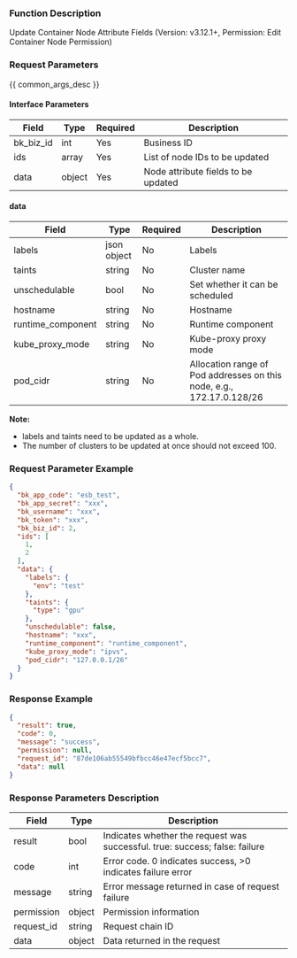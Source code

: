 ### Function Description

Update Container Node Attribute Fields (Version: v3.12.1+, Permission: Edit Container Node Permission)

### Request Parameters

{{ common_args_desc }}

#### Interface Parameters

| Field     | Type   | Required | Description                         |
| --------- | ------ | -------- | ----------------------------------- |
| bk_biz_id | int    | Yes      | Business ID                         |
| ids       | array  | Yes      | List of node IDs to be updated      |
| data      | object | Yes      | Node attribute fields to be updated |

#### data

| Field             | Type        | Required | Description                                                  |
| ----------------- | ----------- | -------- | ------------------------------------------------------------ |
| labels            | json object | No       | Labels                                                       |
| taints            | string      | No       | Cluster name                                                 |
| unschedulable     | bool        | No       | Set whether it can be scheduled                              |
| hostname          | string      | No       | Hostname                                                     |
| runtime_component | string      | No       | Runtime component                                            |
| kube_proxy_mode   | string      | No       | Kube-proxy proxy mode                                        |
| pod_cidr          | string      | No       | Allocation range of Pod addresses on this node, e.g., 172.17.0.128/26 |

**Note:**

- labels and taints need to be updated as a whole.
- The number of clusters to be updated at once should not exceed 100.

### Request Parameter Example

```json
{
  "bk_app_code": "esb_test",
  "bk_app_secret": "xxx",
  "bk_username": "xxx",
  "bk_token": "xxx",
  "bk_biz_id": 2,
  "ids": [
    1,
    2
  ],
  "data": {
    "labels": {
      "env": "test"
    },
    "taints": {
      "type": "gpu"
    },
    "unschedulable": false,
    "hostname": "xxx",
    "runtime_component": "runtime_component",
    "kube_proxy_mode": "ipvs",
    "pod_cidr": "127.0.0.1/26"
  }
}
```

### Response Example

```json
{
  "result": true,
  "code": 0,
  "message": "success",
  "permission": null,
  "request_id": "87de106ab55549bfbcc46e47ecf5bcc7",
  "data": null
}
```

### Response Parameters Description

| Field       | Type   | Description                                                  |
| ---------- | ------ | ------------------------------------------------------------ |
| result     | bool   | Indicates whether the request was successful. true: success; false: failure |
| code       | int    | Error code. 0 indicates success, >0 indicates failure error  |
| message    | string | Error message returned in case of request failure            |
| permission | object | Permission information                                       |
| request_id | string | Request chain ID                                             |
| data       | object | Data returned in the request                                 |